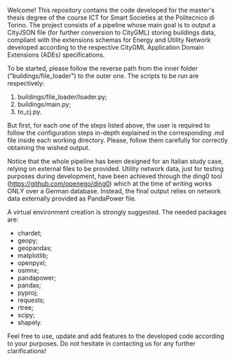 Welcome!
This repository contains the code developed for the master's thesis degree of the course ICT for Smart Societies at the Politecnico di Torino.
The project consists of a pipeline whose main goal is to output a CityJSON file (for further conversion to CityGML) storing buildings data, compliant
with the extensions schemas for Energy and Utility Network developed according to the respective CityGML Application Domain Extensions (ADEs) specifications. 

To be started, please follow the reverse path from the inner folder ("buildings/file_loader") to the outer one.
The scripts to be run are respectively:

1) buildings/file_loader/loader.py;
2) buildings/main.py;
3) to_cj.py.

But first, for each one of the steps listed above, the user is required to follow the configuration steps in-depth explained in the corresponding .md file inside each working directory.
Please, follow them carefully for correctly obtaining the wished output.

Notice that the whole pipeline has been designed for an Italian study case, relying on external files to be provided.
Utility network data, just for testing purposes during development, have been achieved through the ding0 tool (https://github.com/openego/ding0) which at the time of writing works ONLY over a German database. 
Instead, the final output relies on network data externally provided as PandaPower file.

A virtual environment creation is strongly suggested. The needed packages are:

- chardet;
- geopy;
- geopandas;
- matplotlib;
- openpyxl;
- osmnx;
- pandapower;
- pandas;
- pyproj;
- requests;
- rtree;
- scipy;
- shapely.

Feel free to use, update and add features to the developed code according to your purposes. 
Do not hesitate in contacting us for any further clarifications!

